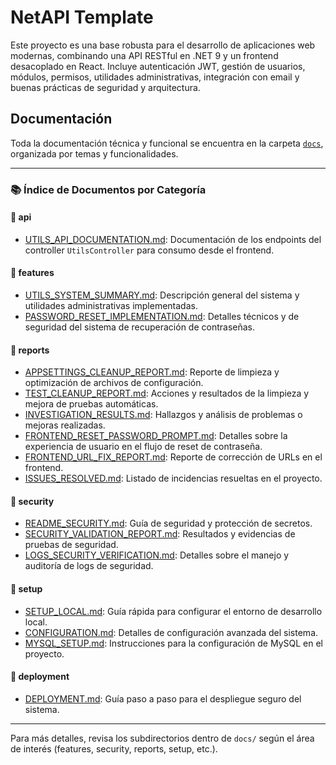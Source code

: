 # NetAPI Template

Este proyecto es una base robusta para el desarrollo de aplicaciones web modernas, combinando una API RESTful en .NET 9 y un frontend desacoplado en React. Incluye autenticación JWT, gestión de usuarios, módulos, permisos, utilidades administrativas, integración con email y buenas prácticas de seguridad y arquitectura.

## Documentación

Toda la documentación técnica y funcional se encuentra en la carpeta [`docs`](./docs/), organizada por temas y funcionalidades.

---

### 📚 Índice de Documentos por Categoría

#### 📂 api
- [UTILS_API_DOCUMENTATION.md](./docs/api/UTILS_API_DOCUMENTATION.md): Documentación de los endpoints del controller `UtilsController` para consumo desde el frontend.

#### 📂 features
- [UTILS_SYSTEM_SUMMARY.md](./docs/features/UTILS_SYSTEM_SUMMARY.md): Descripción general del sistema y utilidades administrativas implementadas.
- [PASSWORD_RESET_IMPLEMENTATION.md](./docs/features/PASSWORD_RESET_IMPLEMENTATION.md): Detalles técnicos y de seguridad del sistema de recuperación de contraseñas.

#### 📂 reports
- [APPSETTINGS_CLEANUP_REPORT.md](./docs/reports/APPSETTINGS_CLEANUP_REPORT.md): Reporte de limpieza y optimización de archivos de configuración.
- [TEST_CLEANUP_REPORT.md](./docs/reports/TEST_CLEANUP_REPORT.md): Acciones y resultados de la limpieza y mejora de pruebas automáticas.
- [INVESTIGATION_RESULTS.md](./docs/reports/INVESTIGATION_RESULTS.md): Hallazgos y análisis de problemas o mejoras realizadas.
- [FRONTEND_RESET_PASSWORD_PROMPT.md](./docs/reports/FRONTEND_RESET_PASSWORD_PROMPT.md): Detalles sobre la experiencia de usuario en el flujo de reset de contraseña.
- [FRONTEND_URL_FIX_REPORT.md](./docs/reports/FRONTEND_URL_FIX_REPORT.md): Reporte de corrección de URLs en el frontend.
- [ISSUES_RESOLVED.md](./docs/reports/ISSUES_RESOLVED.md): Listado de incidencias resueltas en el proyecto.

#### 📂 security
- [README_SECURITY.md](./docs/security/README_SECURITY.md): Guía de seguridad y protección de secretos.
- [SECURITY_VALIDATION_REPORT.md](./docs/security/SECURITY_VALIDATION_REPORT.md): Resultados y evidencias de pruebas de seguridad.
- [LOGS_SECURITY_VERIFICATION.md](./docs/security/LOGS_SECURITY_VERIFICATION.md): Detalles sobre el manejo y auditoría de logs de seguridad.

#### 📂 setup
- [SETUP_LOCAL.md](./docs/setup/SETUP_LOCAL.md): Guía rápida para configurar el entorno de desarrollo local.
- [CONFIGURATION.md](./docs/setup/CONFIGURATION.md): Detalles de configuración avanzada del sistema.
- [MYSQL_SETUP.md](./docs/setup/MYSQL_SETUP.md): Instrucciones para la configuración de MySQL en el proyecto.

#### 📂 deployment
- [DEPLOYMENT.md](./docs/deployment/DEPLOYMENT.md): Guía paso a paso para el despliegue seguro del sistema.

---

Para más detalles, revisa los subdirectorios dentro de `docs/` según el área de interés (features, security, reports, setup, etc.).